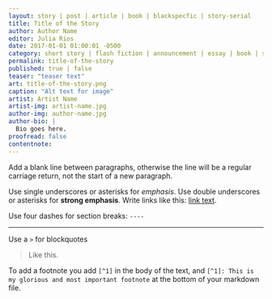 ```yaml
---
layout: story | post | article | book | blackspecfic | story-serial
title: Title of the Story
author: Author Name
editor: Julia Rios
date: 2017-01-01 01:00:01 -0500
category: short story | flash fiction | announcement | essay | book | serial
permalink: title-of-the-story
published: true | false
teaser: "teaser text"
art: title-of-the-story.png
caption: "Alt text for image"
artist: Artist Name
artist-img: artist-name.jpg
author-img: author-name.jpg
author-bio: |
  Bio goes here.
proofread: false
contentnote:
---
```


Add a blank line between paragraphs, otherwise the line will be a regular carriage return, not the start of a new paragraph.

Use single underscores or asterisks for *emphasis*. Use double underscores or asterisks for **strong emphasis**. Write links like this: [link text](http://url.com).

Use four dashes for section breaks: `----`

----

Use a `>` for blockquotes

> Like this.

To add a footnote you add `[^1]` in the body of the text, and `[^1]: This is my glorious and most important footnote` at the bottom of your markdown file.
